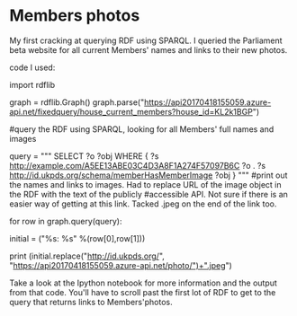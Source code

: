 # Members photos

My first cracking at querying RDF using SPARQL. I queried the Parliament beta website for all current Members' names and links to their new photos. 

code I used:


import rdflib

graph = rdflib.Graph()
graph.parse("https://api20170418155059.azure-api.net/fixedquery/house_current_members?house_id=KL2k1BGP")


#query the RDF using SPARQL, looking for all Members' full names and images

query = """
    SELECT ?o ?obj WHERE {
         ?s <http://example.com/A5EE13ABE03C4D3A8F1A274F57097B6C> ?o .
         ?s <http://id.ukpds.org/schema/memberHasMemberImage> ?obj
    }
    """
#print out the names and links to images. Had to replace URL of the image object in the RDF with the text of the publicly
#accessible API. Not sure if there is an easier way of getting at this link. Tacked .jpeg on the end of the link too.

for row in graph.query(query):
   
   initial = ("%s: %s" %(row[0],row[1]))
   
   print (initial.replace("http://id.ukpds.org/", "https://api20170418155059.azure-api.net/photo/")+".jpeg")

Take a look at the Ipython notebook for more information and the output from that code. You'll have to scroll past the first lot of RDF to get to the query that returns links to Members'photos.

